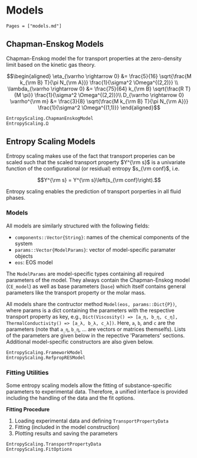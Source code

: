 # Models

```@index
Pages = ["models.md"]
```

## Chapman-Enskog Models

Chapman-Enskog model the for transport properties at the zero-density limit based on the kinetic gas theory.

```math
\begin{aligned}
\eta_{\varrho \rightarrow 0}              &= \frac{5}{16} \sqrt{\frac{M k_{\rm B} T}{\pi N_{\rm A}}} \frac{1}{\sigma^2 \Omega^{(2,2)}} \\
\lambda_{\varrho \rightarrow 0}	          &= \frac{75}{64} k_{\rm B} \sqrt{\frac{R T}{M \pi}} \frac{1}{\sigma^2 \Omega^{(2,2)}}\\
D_{\varrho \rightarrow 0} \varrho^{\rm m} &= \frac{3}{8} \sqrt{\frac{M k_{\rm B} T}{\pi N_{\rm A}}} \frac{1}{\sigma^2 \Omega^{(1,1)}}
\end{aligned}
```

```@docs
EntropyScaling.ChapmanEnskogModel
EntropyScaling.Ω
```

## Entropy Scaling Models

Entropy scaling makes use of the fact that transport properies can be scaled such that the
scaled transport property $Y^{\rm s}$ is a univariate function of the configurational (or 
residual) entropy $s_{\rm conf}$, i.e. 

$$Y^{\rm s} = Y^{\rm s}\left(s_{\rm conf}\right).$$

Entropy scaling enables the prediction of transport porperties in all fluid phases.

### Models

All models are similarly structured with the following fields:

- `components::Vector{String}`: names of the chemical components of the system
- `params::Vector{ModelParams}`: vector of model-specific paramater objects
- `eos`: EOS model

The `ModelParams` are model-specific types containing all required parameters of the model.
They always contain the Chapman-Enskog model (`CE_model`) as well as base parameters (`base`)
which itself contains general parameters like the transport  property or the molar mass.

All models share the contructor method `Model(eos, params::Dict{P})`, where params is a dict 
containing the parameters with the respective transport property as key, e.g., 
`Dict(Viscosity() => [a_η, b_η, c_η], ThermalConductivity() => [a_λ, b_λ, c_λ])`.
Here, `a`, `b`, and `c` are the parameters (note that `a_η`, `b_η`, ... are vectors or matrices themselfs).
Lists of the parameters are given below in the repective 'Parameters' sections.
Additional model-specific constructors are also given below.

```@docs
EntropyScaling.FrameworkModel
EntropyScaling.RefpropRESModel
```

### Fitting Utilities

Some entropy scaling models allow the fitting of substance-specific parameters to experimental data.
Therefore, a unified interface is provided including the handling of the data and the fit options.

**Fitting Procedure**

1. Loading experimental data and defining `TransportPropertyData`
2. Fitting (included in the model construction)
3. Plotting results and saving the parameters

```@docs
EntropyScaling.TransportPropertyData
EntropyScaling.FitOptions
```